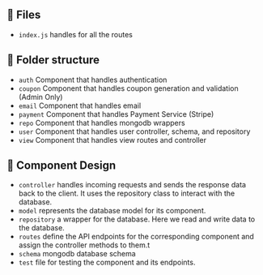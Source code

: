 ## :open_file_folder: Files

- `index.js` handles for all the routes

## :open_file_folder: Folder structure

- `auth` Component that handles authentication
- `coupon` Component that handles coupon generation and validation (Admin Only)
- `email` Component that handles email
- `payment` Component that handles Payment Service (Stripe)
- `repo` Component that handles mongodb wrappers
- `user` Component that handles user controller, schema, and repository
- `view` Component that handles view routes and controller

## :art: Component Design

- `controller` handles incoming requests and sends the response data back to the client. It uses the repository class to interact with the database.
- `model` represents the database model for its component.
- `repository` a wrapper for the database. Here we read and write data to the database.
- `routes` define the API endpoints for the corresponding component and assign the controller methods to them.t
- `schema` mongodb database schema
- `test` file for testing the component and its endpoints.
